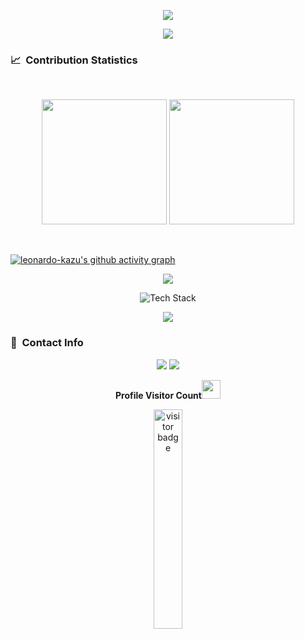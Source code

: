 
<p align="center">
  <img src="https://readme-typing-svg.herokuapp.com?font=Architects+Daughter&size=40&duration=3000&pause=1000&center=true&width=800&height=200&lines=Hi+i'm+Leonardo-Kazu;Welcome+to+my+profile!">
</p>

<p align="center">
  <img src="https://user-images.githubusercontent.com/73097560/115834477-dbab4500-a447-11eb-908a-139a6edaec5c.gif">             
<br>

### 📈 &nbsp;Contribution Statistics

<br/>
<p align="center">
  <img height="200px" src="https://github-readme-stats.vercel.app/api?username=leonardo-kazu&show_icons=true&theme=blueberry&include_all_commits=true&count_private=true" />
  <img height="200px" src="https://github-readme-stats.vercel.app/api/top-langs?username=leonardo-kazu&layout=compact&custom_title=My%20Programming%20Languages&langs_count=8&theme=blueberry" />
</p>
<br>


  [![leonardo-kazu's github activity graph](https://github-readme-activity-graph.vercel.app/graph?username=leonardo-kazu&theme=tokyo-night)](https://github.com/ashutosh00710/github-readme-activity-graph)


<p  align="center">
<img src="https://user-images.githubusercontent.com/73097560/115834477-dbab4500-a447-11eb-908a-139a6edaec5c.gif">             
<br>

<p align="center">
  <img src="https://github-readme-tech-stack.vercel.app/api/cards?title=Tech+Stack&align=center&lineCount=3&theme=catppuccin_mocha&width=1000&bg=%25231e1e2e&badge=%2523181825&border=%25236c7086&titleColor=%252394e2d5&line1=nodedotjs%2Cnode.js%2Cauto%3Btypescript%2Ctypescript%2Cauto%3Breact%2Creact%2Cauto%3Bnextdotjs%2Cnext.js%2Cffffff%3Bexpress%2Cexpress.js%2Cffffff%3B&line2=python%2Cpython%2Cauto%3Bjupyter%2Cjupyter%2Cauto%3Bfastapi%2Cfastapi%2Cauto%3Bflask%2Cflask%2Cffffff%3B&line3=docker%2Cdocker%2Cauto%3Bamazonaws%2Caws%2Cff7e32%3Bgooglecloud%2Cgcp%2Cauto%3B" alt="Tech Stack" />
</p>
  
<p  align="center">
<img src="https://user-images.githubusercontent.com/73097560/115834477-dbab4500-a447-11eb-908a-139a6edaec5c.gif">             
<br>
  
### :link: &nbsp;Contact Info

<p align="center">
<a href="https://www.linkedin.com/in/leonardo-kazu/"><img src="https://img.shields.io/badge/-Leonardo%20Kazu-0077B5?style=for-the-badge&logo=Linkedin&logoColor=white"/></a>
<a href="https://github.com/leonardo-kazu"><img src="https://img.shields.io/badge/-leonardo--kazu-3423A6?style=for-the-badge&logo=Github&logoColor=white"/></a>
</p>

<p align="center"><b>Profile Visitor Count</b><img src="Hi.gif" width="30px"></p>
<p align="center"><img src="https://profile-counter.glitch.me/%7Bleonardo-kazu%7D/count.svg" alt="visitor badge" width="30%"></p>
